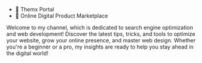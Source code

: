 - 👋 Themx Portal
- 👀 Online Digital Product Marketplace

Welcome to my channel, which is dedicated to search engine optimization and web development! Discover the latest tips, tricks, and tools to optimize your website, grow your online presence, and master web design. Whether you're a beginner or a pro, my insights are ready to help you stay ahead in the digital world!

<!---
themxportal is a ✨ special ✨ repository because its `README.md` (this file) appears on your GitHub profile.
You can click the Preview link to take a look at your changes.
--->
